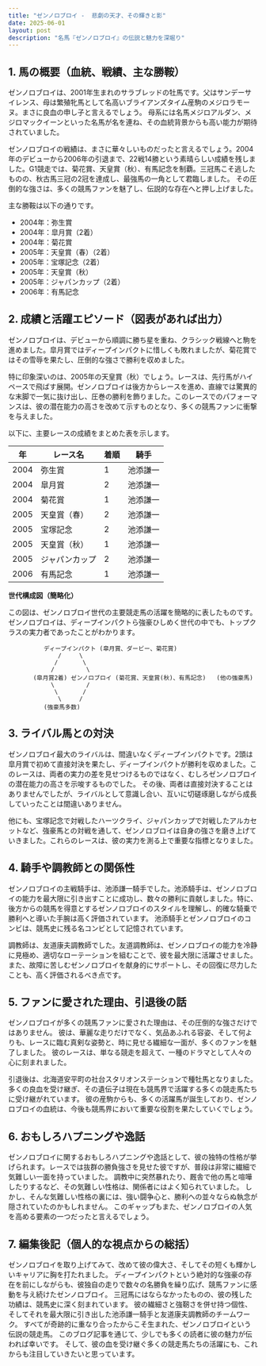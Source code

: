 ```yaml
---
title: "ゼンノロブロイ -  悲劇の天才、その輝きと影"
date: 2025-06-01
layout: post
description: "名馬『ゼンノロブロイ』の伝説と魅力を深堀り"
---
```


## 1. 馬の概要（血統、戦績、主な勝鞍）

ゼンノロブロイは、2001年生まれのサラブレッドの牡馬です。父はサンデーサイレンス、母は繁殖牝馬として名高いブライアンズタイム産駒のメジロラモーヌ。まさに良血の申し子と言えるでしょう。  母系には名馬メジロアルダン、メジロマックイーンといった名馬が名を連ね、その血統背景からも高い能力が期待されていました。

ゼンノロブロイの戦績は、まさに華々しいものだったと言えるでしょう。2004年のデビューから2006年の引退まで、22戦14勝という素晴らしい成績を残しました。G1競走では、菊花賞、天皇賞（秋）、有馬記念を制覇。三冠馬こそ逃したものの、秋古馬三冠の2冠を達成し、最強馬の一角として君臨しました。  その圧倒的な強さは、多くの競馬ファンを魅了し、伝説的な存在へと押し上げました。

主な勝鞍は以下の通りです。

* 2004年：弥生賞
* 2004年：皐月賞（2着）
* 2004年：菊花賞
* 2005年：天皇賞（春）（2着）
* 2005年：宝塚記念（2着）
* 2005年：天皇賞（秋）
* 2005年：ジャパンカップ（2着）
* 2006年：有馬記念


## 2. 成績と活躍エピソード（図表があれば出力）

ゼンノロブロイは、デビューから順調に勝ち星を重ね、クラシック戦線へと駒を進めました。皐月賞ではディープインパクトに惜しくも敗れましたが、菊花賞ではその雪辱を果たし、圧倒的な強さで勝利を収めました。

特に印象深いのは、2005年の天皇賞（秋）でしょう。レースは、先行馬がハイペースで飛ばす展開。ゼンノロブロイは後方からレースを進め、直線では驚異的な末脚で一気に抜け出し、圧巻の勝利を飾りました。このレースでのパフォーマンスは、彼の潜在能力の高さを改めて示すものとなり、多くの競馬ファンに衝撃を与えました。

以下に、主要レースの成績をまとめた表を示します。

| 年 | レース名        | 着順 | 騎手      |
|---|-----------------|-----|-------------|
| 2004 | 弥生賞          | 1   | 池添謙一    |
| 2004 | 皐月賞          | 2   | 池添謙一    |
| 2004 | 菊花賞          | 1   | 池添謙一    |
| 2005 | 天皇賞（春）    | 2   | 池添謙一    |
| 2005 | 宝塚記念        | 2   | 池添謙一    |
| 2005 | 天皇賞（秋）    | 1   | 池添謙一    |
| 2005 | ジャパンカップ    | 2   | 池添謙一    |
| 2006 | 有馬記念        | 1   | 池添謙一    |


**世代構成図（簡略化）**

この図は、ゼンノロブロイ世代の主要競走馬の活躍を簡略的に表したものです。ゼンノロブロイは、ディープインパクトら強豪ひしめく世代の中でも、トップクラスの実力者であったことがわかります。

```
          ディープインパクト (皐月賞、ダービー、菊花賞)
              /     \
             /       \
            /         \
       (皐月賞2着) ゼンノロブロイ (菊花賞、天皇賞(秋)、有馬記念)   (他の強豪馬)
            \         /
             \       /
              \     /
          (強豪馬多数)
```


## 3. ライバル馬との対決

ゼンノロブロイ最大のライバルは、間違いなくディープインパクトです。2頭は皐月賞で初めて直接対決を果たし、ディープインパクトが勝利を収めました。このレースは、両者の実力の差を見せつけるものではなく、むしろゼンノロブロイの潜在能力の高さを示唆するものでした。  その後、両者は直接対決することはありませんでしたが、ライバルとして意識し合い、互いに切磋琢磨しながら成長していったことは間違いありません。

他にも、宝塚記念で対戦したハーツクライ、ジャパンカップで対戦したアルカセットなど、強豪馬との対戦を通して、ゼンノロブロイは自身の強さを磨き上げていきました。これらのレースは、彼の実力を測る上で重要な指標となりました。


## 4. 騎手や調教師との関係性

ゼンノロブロイの主戦騎手は、池添謙一騎手でした。池添騎手は、ゼンノロブロイの能力を最大限に引き出すことに成功し、数々の勝利に貢献しました。特に、後方からの競馬を得意とするゼンノロブロイのスタイルを理解し、的確な騎乗で勝利へと導いた手腕は高く評価されています。  池添騎手とゼンノロブロイのコンビは、競馬史に残る名コンビとして記憶されています。

調教師は、友道康夫調教師でした。友道調教師は、ゼンノロブロイの能力を冷静に見極め、適切なローテーションを組むことで、彼を最大限に活躍させました。また、故障に苦しむゼンノロブロイを献身的にサポートし、その回復に尽力したことも、高く評価されるべき点です。


## 5. ファンに愛された理由、引退後の話

ゼンノロブロイが多くの競馬ファンに愛された理由は、その圧倒的な強さだけではありません。  彼は、華麗な走りだけでなく、気品あふれる容姿、そして何よりも、レースに臨む真剣な姿勢と、時に見せる繊細な一面が、多くのファンを魅了しました。  彼のレースは、単なる競走を超えて、一種のドラマとして人々の心に刻まれました。

引退後は、北海道安平町の社台スタリオンステーションで種牡馬となりました。多くの良血を受け継ぎ、その遺伝子は現在も競馬界で活躍する多くの競走馬たちに受け継がれています。  彼の産駒からも、多くの活躍馬が誕生しており、ゼンノロブロイの血統は、今後も競馬界において重要な役割を果たしていくでしょう。


## 6. おもしろハプニングや逸話

ゼンノロブロイに関するおもしろハプニングや逸話として、彼の独特の性格が挙げられます。レースでは抜群の勝負強さを見せた彼ですが、普段は非常に繊細で気難しい一面を持っていました。  調教中に突然暴れたり、厩舎で他の馬と喧嘩したりするなど、その気難しい性格は、関係者にはよく知られていました。  しかし、そんな気難しい性格の裏には、強い闘争心と、勝利への並々ならぬ執念が隠されていたのかもしれません。  このギャップもまた、ゼンノロブロイの人気を高める要素の一つだったと言えるでしょう。


## 7. 編集後記（個人的な視点からの総括）

ゼンノロブロイを取り上げてみて、改めて彼の偉大さ、そしてその短くも輝かしいキャリアに胸を打たれました。  ディープインパクトという絶対的な強豪の存在を前にしながらも、彼独自の走りで数々の名勝負を繰り広げ、競馬ファンに感動を与え続けたゼンノロブロイ。  三冠馬にはならなかったものの、彼の残した功績は、競馬史に深く刻まれています。  彼の繊細さと強靭さを併せ持つ個性、そしてそれを最大限に引き出した池添謙一騎手と友道康夫調教師のチームワーク。  すべてが奇跡的に重なり合ったからこそ生まれた、ゼンノロブロイという伝説の競走馬。  このブログ記事を通じて、少しでも多くの読者に彼の魅力が伝われば幸いです。  そして、彼の血を受け継ぐ多くの競走馬たちの活躍にも、これからも注目していきたいと思っています。
